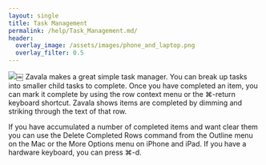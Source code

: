 ```yaml
---
layout: single
title: Task Management
permalink: /help/Task_Management.md/
header:
  overlay_image: /assets/images/phone_and_laptop.png
  overlay_filter: 0.5
---
```




![](/assets/images/help/FAB4346D-3C00-4A13-9BFE-BED40A483B4E.png)￼
Zavala makes a great simple task manager. You can break up tasks into smaller child tasks to complete. Once you have completed an item, you can mark it complete by using the row context menu or the ⌘-return keyboard shortcut. Zavala shows items are completed by dimming and striking through the text of that row.

If you have accumulated a number of completed items and want clear them you can use the Delete Completed Rows command from the Outline menu on the Mac or the More Options menu on iPhone and iPad. If you have a hardware keyboard, you can press ⌘-d. 